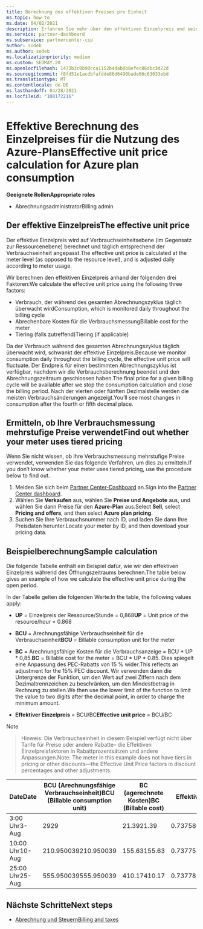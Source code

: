 ```yaml
---
title: Berechnung des effektiven Preises pro Einheit
ms.topic: how-to
ms.date: 04/02/2021
description: Erfahren Sie mehr über den effektiven Einzelpreis und seine Berechnung. Dieser Artikel enthält auch eine Beispielberechnung.
ms.service: partner-dashboard
ms.subservice: partnercenter-csp
author: sodeb
ms.author: sodeb
ms.localizationpriority: medium
ms.custom: SEOMAY.20
ms.openlocfilehash: 1473b3c0b90cca1152b4dab0b8efec86dbc3d22d
ms.sourcegitcommit: f8fd51e1acdbfafdde86d6490bade66c63033ebd
ms.translationtype: MT
ms.contentlocale: de-DE
ms.lasthandoff: 04/28/2021
ms.locfileid: "108172216"
---
```

# <a name="effective-unit-price-calculation-for-azure-plan-consumption"></a><span data-ttu-id="f7d9a-104">Effektive Berechnung des Einzelpreises für die Nutzung des Azure-Plans</span><span class="sxs-lookup"><span data-stu-id="f7d9a-104">Effective unit price calculation for Azure plan consumption</span></span>

<span data-ttu-id="f7d9a-105">**Geeignete Rollen**</span><span class="sxs-lookup"><span data-stu-id="f7d9a-105">**Appropriate roles**</span></span>

- <span data-ttu-id="f7d9a-106">Abrechnungsadministrator</span><span class="sxs-lookup"><span data-stu-id="f7d9a-106">Billing admin</span></span>

## <a name="the-effective-unit-price"></a><span data-ttu-id="f7d9a-107">Der effektive Einzelpreis</span><span class="sxs-lookup"><span data-stu-id="f7d9a-107">The effective unit price</span></span>

<span data-ttu-id="f7d9a-108">Der effektive Einzelpreis wird auf Verbrauchseinheitsebene (im Gegensatz zur Ressourcenebene) berechnet und täglich entsprechend der Verbrauchseinheit angepasst.</span><span class="sxs-lookup"><span data-stu-id="f7d9a-108">The effective unit price is calculated at the meter level (as opposed to the resource level), and is adjusted daily according to meter usage.</span></span>

<span data-ttu-id="f7d9a-109">Wir berechnen den effektiven Einzelpreis anhand der folgenden drei Faktoren:</span><span class="sxs-lookup"><span data-stu-id="f7d9a-109">We calculate the effective unit price using the following three factors:</span></span>

- <span data-ttu-id="f7d9a-110">Verbrauch, der während des gesamten Abrechnungszyklus täglich überwacht wird</span><span class="sxs-lookup"><span data-stu-id="f7d9a-110">Consumption, which is monitored daily throughout the billing cycle</span></span>
- <span data-ttu-id="f7d9a-111">Abrechenbare Kosten für die Verbrauchsmessung</span><span class="sxs-lookup"><span data-stu-id="f7d9a-111">Billable cost for the meter</span></span>
- <span data-ttu-id="f7d9a-112">Tiering (falls zutreffend)</span><span class="sxs-lookup"><span data-stu-id="f7d9a-112">Tiering (if applicable)</span></span>

<span data-ttu-id="f7d9a-113">Da der Verbrauch während des gesamten Abrechnungszyklus täglich überwacht wird, schwankt der effektive Einzelpreis.</span><span class="sxs-lookup"><span data-stu-id="f7d9a-113">Because we monitor consumption daily throughout the billing cycle, the effective unit price will fluctuate.</span></span> <span data-ttu-id="f7d9a-114">Der Endpreis für einen bestimmten Abrechnungszyklus ist verfügbar, nachdem wir die Verbrauchsberechnung beendet und den Abrechnungszeitraum geschlossen haben.</span><span class="sxs-lookup"><span data-stu-id="f7d9a-114">The final price for a given billing cycle will be available after we stop the consumption calculation and close the billing period.</span></span> <span data-ttu-id="f7d9a-115">Nach der vierten oder fünften Dezimalstelle werden die meisten Verbrauchsänderungen angezeigt.</span><span class="sxs-lookup"><span data-stu-id="f7d9a-115">You’ll see most changes in consumption after the fourth or fifth decimal place.</span></span>

## <a name="find-out-whether-your-meter-uses-tiered-pricing"></a><span data-ttu-id="f7d9a-116">Ermitteln, ob Ihre Verbrauchsmessung mehrstufige Preise verwendet</span><span class="sxs-lookup"><span data-stu-id="f7d9a-116">Find out whether your meter uses tiered pricing</span></span>

<span data-ttu-id="f7d9a-117">Wenn Sie nicht wissen, ob Ihre Verbrauchsmessung mehrstufige Preise verwendet, verwenden Sie das folgende Verfahren, um dies zu ermitteln.</span><span class="sxs-lookup"><span data-stu-id="f7d9a-117">If you don’t know whether your meter uses tiered pricing, use the procedure below to find out.</span></span> 

1. <span data-ttu-id="f7d9a-118">Melden Sie sich beim [Partner Center-Dashboard](https://partner.microsoft.com/dashboard/) an.</span><span class="sxs-lookup"><span data-stu-id="f7d9a-118">Sign into the [Partner Center dashboard](https://partner.microsoft.com/dashboard/).</span></span>
2. <span data-ttu-id="f7d9a-119">Wählen Sie **Verkaufen** aus, wählen Sie **Preise und Angebote** aus, und wählen Sie dann Preise für den **Azure-Plan** aus.</span><span class="sxs-lookup"><span data-stu-id="f7d9a-119">Select **Sell**, select **Pricing and offers**, and then select **Azure plan pricing**.</span></span>
3. <span data-ttu-id="f7d9a-120">Suchen Sie Ihre Verbrauchsnummer nach ID, und laden Sie dann Ihre Preisdaten herunter.</span><span class="sxs-lookup"><span data-stu-id="f7d9a-120">Locate your meter by ID, and then download your pricing data.</span></span> 

## <a name="sample-calculation"></a><span data-ttu-id="f7d9a-121">Beispielberechnung</span><span class="sxs-lookup"><span data-stu-id="f7d9a-121">Sample calculation</span></span>

<span data-ttu-id="f7d9a-122">Die folgende Tabelle enthält ein Beispiel dafür, wie wir den effektiven Einzelpreis während des Öffnungszeitraums berechnen.</span><span class="sxs-lookup"><span data-stu-id="f7d9a-122">The table below gives an example of how we calculate the effective unit price during the open period.</span></span>

<span data-ttu-id="f7d9a-123">In der Tabelle gelten die folgenden Werte:</span><span class="sxs-lookup"><span data-stu-id="f7d9a-123">In the table, the following values apply:</span></span> 

- <span data-ttu-id="f7d9a-124">**UP** = Einzelpreis der Ressource/Stunde = 0,868</span><span class="sxs-lookup"><span data-stu-id="f7d9a-124">**UP** = Unit price of the resource/hour = 0.868</span></span>

- <span data-ttu-id="f7d9a-125">**BCU** = Arechnungsfähige Verbrauchseinheit für die Verbrauchseinheit</span><span class="sxs-lookup"><span data-stu-id="f7d9a-125">**BCU** = Billable consumption unit for the meter</span></span>

- <span data-ttu-id="f7d9a-126">**BC** = Arechnungsfähige Kosten für die Verbrauchsanzeige = BCU \* UP \* 0,85.</span><span class="sxs-lookup"><span data-stu-id="f7d9a-126">**BC** = Billable cost for the meter = BCU \* UP \* 0.85.</span></span> <span data-ttu-id="f7d9a-127">Dies spiegelt eine Anpassung des PEC-Rabatts von 15 % wider.</span><span class="sxs-lookup"><span data-stu-id="f7d9a-127">This reflects an adjustment for the 15% PEC discount.</span></span> <span data-ttu-id="f7d9a-128">Wir verwenden dann die Untergrenze der Funktion, um den Wert auf zwei Ziffern nach dem Dezimaltrennzeichen zu beschränken, um den Mindestbetrag in Rechnung zu stellen.</span><span class="sxs-lookup"><span data-stu-id="f7d9a-128">We then use the lower limit of the function to limit the value to two digits after the decimal point, in order to charge the minimum amount.</span></span> 

- <span data-ttu-id="f7d9a-129">**Effektiver Einzelpreis** = BCU/BC</span><span class="sxs-lookup"><span data-stu-id="f7d9a-129">**Effective unit price** = BCU/BC</span></span>

>[!NOTE]

><span data-ttu-id="f7d9a-130">Hinweis: Die Verbrauchseinheit in diesem Beispiel verfügt nicht über Tarife für Preise oder andere Rabatte– die Effektiven Einzelpreisfaktoren in Rabattprozentsätzen und andere Anpassungen.</span><span class="sxs-lookup"><span data-stu-id="f7d9a-130">Note: The meter in this example does not have tiers in pricing or other discounts—the Effective Unit Price factors in discount percentages and other adjustments.</span></span>


| <span data-ttu-id="f7d9a-131">Date</span><span class="sxs-lookup"><span data-stu-id="f7d9a-131">Date</span></span> | <span data-ttu-id="f7d9a-132">BCU (Arechnungsfähige Verbrauchseinheit)</span><span class="sxs-lookup"><span data-stu-id="f7d9a-132">BCU (Billable consumption unit)</span></span> | <span data-ttu-id="f7d9a-133">BC (agerechnete Kosten)</span><span class="sxs-lookup"><span data-stu-id="f7d9a-133">BC (Billable cost)</span></span> | <span data-ttu-id="f7d9a-134">Effektiver Einzelpreis</span><span class="sxs-lookup"><span data-stu-id="f7d9a-134">Effective unit price</span></span> |
| ------ | ----------- | ----------- | ----------- |  
| <span data-ttu-id="f7d9a-135">3:00 Uhr</span><span class="sxs-lookup"><span data-stu-id="f7d9a-135">3-Aug</span></span> | <span data-ttu-id="f7d9a-136">29</span><span class="sxs-lookup"><span data-stu-id="f7d9a-136">29</span></span> | <span data-ttu-id="f7d9a-137">21.39</span><span class="sxs-lookup"><span data-stu-id="f7d9a-137">21.39</span></span> | <span data-ttu-id="f7d9a-138">0.737586206896552</span><span class="sxs-lookup"><span data-stu-id="f7d9a-138">0.737586206896552</span></span> |
| <span data-ttu-id="f7d9a-139">10:00 Uhr</span><span class="sxs-lookup"><span data-stu-id="f7d9a-139">10-Aug</span></span> | <span data-ttu-id="f7d9a-140">210.950039</span><span class="sxs-lookup"><span data-stu-id="f7d9a-140">210.950039</span></span> | <span data-ttu-id="f7d9a-141">155.63</span><span class="sxs-lookup"><span data-stu-id="f7d9a-141">155.63</span></span> | <span data-ttu-id="f7d9a-142">0.737757626107858</span><span class="sxs-lookup"><span data-stu-id="f7d9a-142">0.737757626107858</span></span> |
| <span data-ttu-id="f7d9a-143">25:00 Uhr</span><span class="sxs-lookup"><span data-stu-id="f7d9a-143">25-Aug</span></span> | <span data-ttu-id="f7d9a-144">555.950039</span><span class="sxs-lookup"><span data-stu-id="f7d9a-144">555.950039</span></span> | <span data-ttu-id="f7d9a-145">410.17</span><span class="sxs-lookup"><span data-stu-id="f7d9a-145">410.17</span></span> | <span data-ttu-id="f7d9a-146">0.737782122900436</span><span class="sxs-lookup"><span data-stu-id="f7d9a-146">0.737782122900436</span></span> |

## <a name="next-steps"></a><span data-ttu-id="f7d9a-147">Nächste Schritte</span><span class="sxs-lookup"><span data-stu-id="f7d9a-147">Next steps</span></span>

- [<span data-ttu-id="f7d9a-148">Abrechnung und Steuern</span><span class="sxs-lookup"><span data-stu-id="f7d9a-148">Billing and taxes</span></span>](billing.md)

